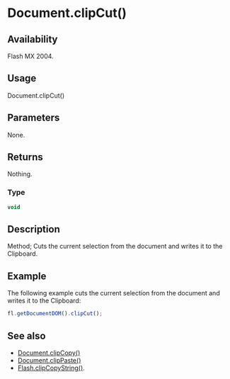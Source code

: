 # Document.clipCut()

## Availability

Flash MX 2004.

## Usage

Document.clipCut()

## Parameters

None.

## Returns

Nothing.

### Type

```typescript
void
```

## Description

Method; Cuts the current selection from the document and writes it to the Clipboard.

## Example

The following example cuts the current selection from the document and writes it to the Clipboard:

```javascript
fl.getDocumentDOM().clipCut();
```

## See also

- [Document.clipCopy()](../Document_object/Document30.md)
- [Document.clipPaste()](../Document_object/Document32.md)
- [Flash.clipCopyString()](../Flash_object/Flash6.md).
